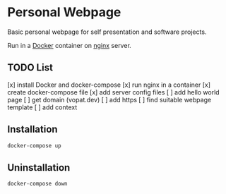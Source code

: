 # Personal Webpage

Basic personal webpage for self presentation and software projects.

Run in a [Docker][1] container on [nginx][2] server.

[1]: https://docs.docker.com/
[2]: http://nginx.org/en/docs/

## TODO List

[x] install Docker and docker-compose
[x] run nginx in a container
[x] create docker-compose file
[x] add server config files
[ ] add hello world page
[ ] get domain (vopat.dev)
[ ] add https
[ ] find suitable webpage template
[ ] add context

## Installation

```bash
docker-compose up
```

## Uninstallation

```bash
docker-compose down
```
